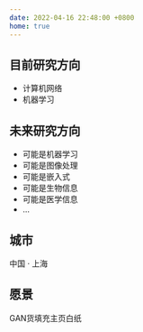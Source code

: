 ```yaml
---
date: 2022-04-16 22:48:00 +0800
home: true
---
```


## 目前研究方向

- 计算机网络
- 机器学习

## 未来研究方向

- 可能是机器学习
- 可能是图像处理
- 可能是嵌入式
- 可能是生物信息
- 可能是医学信息
- ...

## 城市

中国 · 上海

## 愿景

GAN货填充主页白纸

